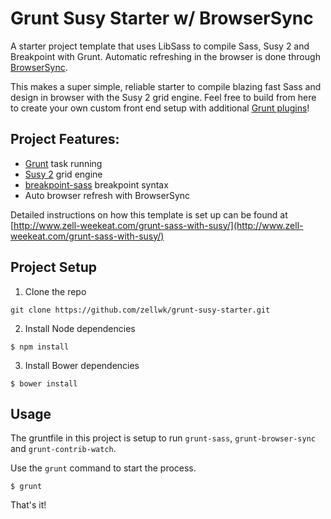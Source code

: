 
# Grunt Susy Starter w/ BrowserSync

A starter project template that uses LibSass to compile Sass, Susy 2 and  Breakpoint with Grunt.  Automatic refreshing in the browser is done through [BrowserSync](www.browsersync.io). 

This makes a super simple, reliable starter to compile blazing fast Sass and design in browser with the Susy 2 grid engine.  Feel free to build from here to create your own custom front end setup with additional [Grunt plugins](http://gruntjs.com/plugins)!

## Project Features:

* [Grunt](http://gruntjs.com/) task running
* [Susy 2](http://susy.oddbird.net/) grid engine
* [breakpoint-sass](http://breakpoint-sass.com/) breakpoint syntax
* Auto browser refresh with BrowserSync 

Detailed instructions on how this template is set up can be found at [http://www.zell-weekeat.com/grunt-sass-with-susy/](http://www.zell-weekeat.com/grunt-sass-with-susy/)

## Project Setup  

1. Clone the repo 

~~~
git clone https://github.com/zellwk/grunt-susy-starter.git
~~~

2. Install Node dependencies 

~~~
$ npm install
~~~

3. Install Bower dependencies

~~~
$ bower install
~~~

## Usage 

The gruntfile in this project is setup to run `grunt-sass`,  `grunt-browser-sync` and `grunt-contrib-watch`.

Use the `grunt` command to start the process. 

~~~
$ grunt
~~~

That's it!
